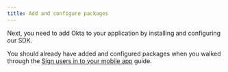 ```yaml
---
title: Add and configure packages
---
```

Next, you need to add Okta to your application by installing and configuring our SDK.

You should already have added and configured packages when you walked through the [Sign users in to your mobile app](/docs/guides/sign-into-mobile-app/android/configure-packages/) guide.

<NextSectionLink/>
